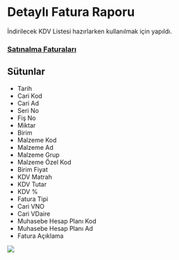 # Detaylı Fatura Raporu
İndirilecek KDV Listesi hazırlarken kullanılmak için yapıldı.

### [Satınalma Faturaları](https://github.com/ugurozpinar/Logo/blob/master/Faturalar%20Sat%C4%B1r%20Detayl%C4%B1/Sat%C4%B1n%20Alma%20Faturalar%C4%B1.sql "Detaylı Satınalma Faturaları Dökümü")

## Sütunlar
* Tarih
* Cari Kod
* Cari Ad
* Seri No
* Fiş No
* Miktar
* Birim
* Malzeme Kod
* Malzeme Ad
* Malzeme Grup
* Malzeme Özel Kod
* Birim Fiyat
* KDV Matrah
* KDV Tutar
* KDV %
* Fatura Tipi
* Cari VNO
* Cari VDaire
* Muhasebe Hesap Planı Kod
* Muhasebe Hesap Planı Ad
* Fatura Açıklama

![](https://github.com/ugurozpinar/logosql/blob/master/Screenshots/satinalmafaturalardetay.png?raw=true)